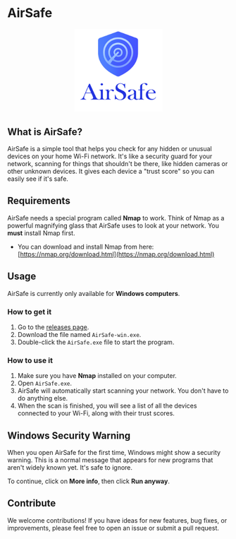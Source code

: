 # AirSafe

<p align="center">
  <img src="https://raw.githubusercontent.com/YourHacktivist/AirSafe/main/public/banner.png" alt="AirSafe Logo" width="200"/>
</p>

## What is AirSafe?

AirSafe is a simple tool that helps you check for any hidden or unusual devices on your home Wi-Fi network. It's like a security guard for your network, scanning for things that shouldn't be there, like hidden cameras or other unknown devices. It gives each device a "trust score" so you can easily see if it's safe.

## Requirements

AirSafe needs a special program called **Nmap** to work. Think of Nmap as a powerful magnifying glass that AirSafe uses to look at your network. You **must** install Nmap first.

-   You can download and install Nmap from here: [https://nmap.org/download.html](https://nmap.org/download.html)

## Usage

AirSafe is currently only available for **Windows computers**.

### How to get it

1.  Go to the [releases page](https://github.com/YourHacktivist/AirSafe/releases/tag/v1.0.0).
2.  Download the file named `AirSafe-win.exe`.
3.  Double-click the `AirSafe.exe` file to start the program.

### How to use it

1.  Make sure you have **Nmap** installed on your computer.
2.  Open `AirSafe.exe`.
3.  AirSafe will automatically start scanning your network. You don't have to do anything else.
4.  When the scan is finished, you will see a list of all the devices connected to your Wi-Fi, along with their trust scores.

## Windows Security Warning

When you open AirSafe for the first time, Windows might show a security warning. This is a normal message that appears for new programs that aren't widely known yet. It's safe to ignore.

To continue, click on **More info**, then click **Run anyway**.

## Contribute

We welcome contributions! If you have ideas for new features, bug fixes, or improvements, please feel free to open an issue or submit a pull request.
